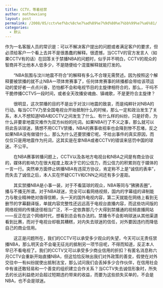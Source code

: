```yaml
---
title: CCTV，等着给禁
author: mathewxiang
layout: post
permalink: /2008/05/cctv%ef%bc%8c%e7%ad%89%e7%9d%80%e7%bb%99%e7%a6%81/
categories:
  - 默认
---
```

作为一名客服人员的常识是：可以不解决客户提出的问题或者满足客户的要求，但必须给客户一个看上去并不是很愚蠢的解释。很遗憾，当CCTV的官方发言人（如果CCTV有的话）在回答关于禁播NBA的问题时，似乎并不明白，CCTV的观众的智商并不比他本人低多少，不是随便给个混蛋解释就能打发的。  


　　“NBA氛围与汶川地震不符合”的解释有多么不合理无需赘述。因为按照这个解释要被禁播的就不止NBA一项体育赛事了，任何体育赛事的转播都会带给该项运动的爱好者一点点兴奋，恐怕都不会和电视节目的主旋律相符合的，那么，干吗不干脆停播CCTV5一段时间，或者全天改播安魂曲、镇魂歌，不是更符合主旋律？  


　　很明显，这次禁播的目的不是出于对汶川地震的致哀，而是纯粹针对NBA的行动。每当CCTV乃至全国电视台开始抵制什么的时候，那么一定和政治发生了关系，本人不想知道NBA和CCTV之间发生了什么、有什么样的纠纷，只是好奇，为什么非要拿地震灾难作为双方纠纷的托词。如果NBA行了不义之事，那么就可以将此告诉球迷，猜想不用CCTV禁播，NBA的赛事收视率也会降到惨不忍堵，反之如果NBA没有做错什么，那么为什么还要禁播它呢。不给出事件的真实原因，而仅仅只是用地震作为托词，这其实是在拿NBA或者CCTV的错误来惩罚中国的球迷。不公平。  


　　在NBA赛事转播问题上，CCTV以及各地方电视台和NBA之间是有商业协议的，媒体的影响力在很大程度上取决于它的公信力，而公信力的积累则在于媒体的一言一行。突然单方面停止转播NBA有违双方协议，肯定称不上是“诚信的表率”，而失去了诚信之后，本人实在怀疑CCTV和CNN之间还有多少差距。  


　　其实禁播NBA是小事一装，对于不看篮球的观众，NBA等同与“狒狒丢圈”，播与不播无所谓。对于NBA球迷，完全可以看网络视频，国内的字幕组的译制能力与敬业精神绝对值得信赖，头一天的国外电视内容，第二天就能在网络上看到无删节的字幕翻译版，单就内容完整性还远远高于电视台直播内容，而这些坊间版的网络视频的传播途径相当广泛，不一定依靠那几个大得到禁播通的视频直播网站——反正在这个网络时代，想看到总会有办法的。禁播令不会影响球迷从其他渠道看到比赛，而对于电视台却极其糟糕，对内失去球迷的信任，对外要因违约而降低自己的商业信用。  


　　这正是问题所在，我们的CCTV可以承受多少观众的失望，今天可以无责任禁播NBA，那么明天会不会毫无征兆的抵制另一项节目呢，不得而知道，反正本人早已不看电视了。我们的CCTV又可以承受多少商业信用的折扣？有匿名消息称六月CCTV会重新开始直播NBA，但这恰恰反映出我们对外政策的善变，假使在对外交往中一有纠纷就使出抵制法宝，那么试问我们会丢掉多少合作伙伴，在信用社会中有谁还敢轻易和一个善变的组织建立合作关系？当CCTV失去诚信形象时，所失去的长远利益绝对会超过短期违约带来的收益，而要为这些损失买单的，不会是NBA，也不会是球迷。